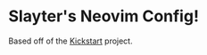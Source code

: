 # Slayter's Neovim Config!

Based off of the [Kickstart](https://github.com/nvim-lua/kickstart.nvim) project. 
